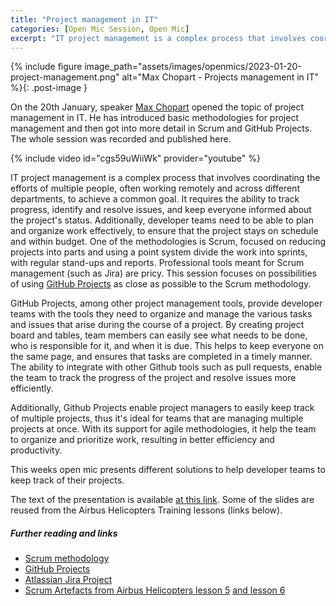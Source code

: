 ```yaml
---
title: "Project management in IT"
categories: [Open Mic Session, Open Mic]
excerpt: "IT project management is a complex process that involves coordinating the efforts of multiple people, often working remotely and across different departments, to achieve a common goal. Various methodologies exist to "
---
```


{% include figure image_path="assets/images/openmics/2023-01-20-project-management.png" alt="Max Chopart - Projects management in IT" %}{: .post-image }

On the 20th January, speaker [Max Chopart](https://www.linkedin.com/in/max-chopart) opened the topic of project management in IT. He has introduced basic methodologies for project management and then got into more detail in Scrum and GitHub Projects. The whole session was recorded and published here.

{% include video id="cgs59uWiiWk" provider="youtube" %}

IT project management is a complex process that involves coordinating the efforts of multiple people, often working remotely and across different departments, to achieve a common goal. It requires the ability to track progress, identify and resolve issues, and keep everyone informed about the project's status. Additionally, developer teams need to be able to plan and organize work effectively, to ensure that the project stays on schedule and within budget. One of the methodologies is Scrum, focused on reducing projects into parts and using a point system divide the work into sprints, with regular stand-ups and reports. Professional tools meant for Scrum management (such as Jira) are pricy. This session focuses on possibilities of using [GitHub Projects](https://docs.github.com/en/issues/planning-and-tracking-with-projects/learning-about-projects/about-projects) as close as possible to the Scrum methodology.

GitHub Projects, among other project management tools, provide developer teams with the tools they need to organize and manage the various tasks and issues that arise during the course of a project. By creating project board and tables, team members can easily see what needs to be done, who is responsible for it, and when it is due. This helps to keep everyone on the same page, and ensures that tasks are completed in a timely manner. The ability to integrate with other Github tools such as pull requests, enable the team to track the progress of the project and resolve issues more efficiently.

Additionally, Github Projects enable project managers to easily keep track of multiple projects, thus it's ideal for teams that are managing multiple projects at once. With its support for agile methodologies, it help the team to organize and prioritize work, resulting in better efficiency and productivity.

This weeks open mic presents different solutions to help developer teams to keep track of their projects.


The text of the presentation is available [at this link](https://drive.google.com/file/d/1FL8A77hnBeAs_oITRDWe6hnm_OMf9wLD/view?usp=sharing). Some of the slides are reused from the Airbus Helicopters Training lessons (links below).

##### Further reading and links
* [Scrum methodology](http://scrum.org)
* [GitHub Projects](https://docs.github.com/en/issues/planning-and-tracking-with-projects/learning-about-projects/about-projects)
* [Atlassian Jira Project](https://www.atlassian.com/software/jira)
* [Scrum Artefacts from Airbus Helicopters lesson 5](https://drive.google.com/file/d/1B2GEgND5rXBxD7klzj235I3kcZBRrkJb/view?usp=sharing) [ and lesson 6](https://drive.google.com/file/d/159R0lX3ZxfoiHQ2z16dWBVyFT_vs0yuR/view?usp=sharing)

